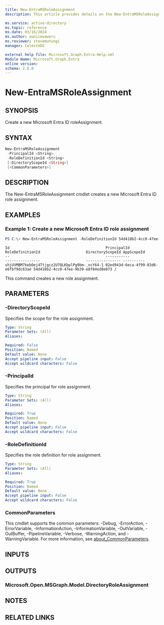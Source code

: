```yaml
---
title: New-EntraMSRoleAssignment
description: This article provides details on the New-EntraMSRoleAssignment command.

ms.service: active-directory
ms.topic: reference
ms.date: 03/16/2024
ms.author: eunicewaweru
ms.reviewer: stevemutungi
manager: CelesteDG

external help file: Microsoft.Graph.Entra-Help.xml
Module Name: Microsoft.Graph.Entra
online version:
schema: 2.0.0
---
```


# New-EntraMSRoleAssignment

## SYNOPSIS
Create a new Microsoft Entra ID roleAssignment.

## SYNTAX

```powershell
New-EntraMSRoleAssignment 
 -PrincipalId <String>     
 -RoleDefinitionId <String>
 [-DirectoryScopeId <String>]
 [<CommonParameters>]
```

## DESCRIPTION
The New-EntraMSRoleAssignment cmdlet creates a new Microsoft Entra ID role assignment.

## EXAMPLES

### Example 1: Create a new Microsoft Entra ID role assignment
```powershell
PS C:\> New-EntraMSRoleAssignment -RoleDefinitionId 54d418b2-4cc0-47ee-9b39-e8f84ed8e073 -PrincipalId 02ed943d-6eca-4f99-83d6-e6fbf9dc63ae -DirectoryScopeId '/'
```

```output
Id                                            PrincipalId                          RoleDefinitionId                     DirectoryScopeId AppScopeId
--                                            -----------                          ----------------                     ---------------- ----------
shjUVMBM7kebOej4Ttjgcz2U7QLKbplPg9bm-_ncY64-1 02ed943d-6eca-4f99-83d6-e6fbf9dc63ae 54d418b2-4cc0-47ee-9b39-e8f84ed8e073 /
```

This command creates a new role assignment.

## PARAMETERS

### -DirectoryScopeId
Specifies the scope for the role assignment.

```yaml
Type: String
Parameter Sets: (All)
Aliases:

Required: False
Position: Named
Default value: None
Accept pipeline input: False
Accept wildcard characters: False
```

### -PrincipalId
Specifies the principal for role assignment.

```yaml
Type: String
Parameter Sets: (All)
Aliases:

Required: True
Position: Named
Default value: None
Accept pipeline input: False
Accept wildcard characters: False
```

### -RoleDefinitionId
Specifies the role definition for role assignment.

```yaml
Type: String
Parameter Sets: (All)
Aliases:

Required: True
Position: Named
Default value: None
Accept pipeline input: False
Accept wildcard characters: False
```

### CommonParameters
This cmdlet supports the common parameters: -Debug, -ErrorAction, -ErrorVariable, -InformationAction, -InformationVariable, -OutVariable, -OutBuffer, -PipelineVariable, -Verbose, -WarningAction, and -WarningVariable. For more information, see [about_CommonParameters](https://go.microsoft.com/fwlink/?LinkID=113216).

## INPUTS

## OUTPUTS

### Microsoft.Open.MSGraph.Model.DirectoryRoleAssignment
## NOTES

## RELATED LINKS

